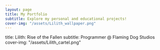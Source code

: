 ```yaml
---
layout: page
title: My Portfolio
subtitle: Explore my personal and educational projects!
cover-img: "/assets/Lilith_wallpaper.png"
---
```


title: Lilith: Rise of the Fallen
subtitle: Programmer @ Flaming Dog Studios
cover-img: "/assets/Lilith_cartel.png"

